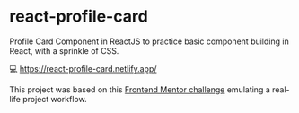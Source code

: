 # react-profile-card
Profile Card Component in ReactJS to practice basic component building in React, with a sprinkle of CSS.

💻 https://react-profile-card.netlify.app/

This project was based on this [Frontend Mentor challenge](https://www.frontendmentor.io/challenges/profile-card-component-cfArpWshJ) emulating a real-life project workflow.
